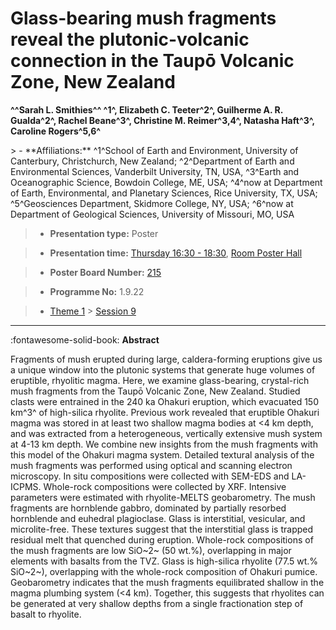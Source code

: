# Glass-bearing mush fragments reveal the plutonic-volcanic connection in the Taupō Volcanic Zone, New Zealand

**^^Sarah L. Smithies^^ ^1^, Elizabeth C. Teeter^2^, Guilherme A. R. Gualda^2^, Rachel Beane^3^, Christine M. Reimer^3,4^, Natasha Haft^3^, Caroline Rogers^5,6^**

<!-- more -->> - **Affiliations:** ^1^School of Earth and Environment, University of Canterbury, Christchurch, New Zealand; ^2^Department of Earth and Environmental Sciences, Vanderbilt University, TN, USA, ^3^Earth and Oceanographic Science, Bowdoin College, ME, USA; ^4^now at Department of Earth, Environmental, and Planetary Sciences, Rice University, TX, USA; ^5^Geosciences Department, Skidmore College, NY, USA; ^6^now at Department of Geological Sciences, University of Missouri, MO, USA

> - **Presentation type:** Poster

> - **Presentation time:** [Thursday 16:30 - 18:30](../sessions_comparison.md#__tabbed_3_6), [Room Poster Hall](../maps_venue.md#__tabbed_1_1)

> - **Poster Board Number:** [215](../map_poster_boards.md#thursday)

> - **Programme No:** 1.9.22

> - [Theme 1](../theme1.md) > [Session 9](../sessions/session-1-9.md)

--- 

:fontawesome-solid-book: **Abstract**

Fragments of mush erupted during large, caldera-forming eruptions give us a unique window into the plutonic systems that generate huge volumes of eruptible, rhyolitic magma. Here, we examine glass-bearing, crystal-rich mush fragments from the Taupō Volcanic Zone, New Zealand. Studied clasts were entrained in the 240 ka Ohakuri eruption, which evacuated 150 km^3^ of high-silica rhyolite. Previous work revealed that eruptible Ohakuri magma was stored in at least two shallow magma bodies at <4 km depth, and was extracted from a heterogeneous, vertically extensive mush system at 4-13 km depth. We combine new insights from the mush fragments with this model of the Ohakuri magma system.
Detailed textural analysis of the mush fragments was performed using optical and scanning electron microscopy. In situ compositions were collected with SEM-EDS and LA-ICPMS. Whole-rock compositions were collected by XRF. Intensive parameters were estimated with rhyolite-MELTS geobarometry.
The mush fragments are hornblende gabbro, dominated by partially resorbed hornblende and euhedral plagioclase. Glass is interstitial, vesicular, and microlite-free. These textures suggest that the interstitial glass is trapped residual melt that quenched during eruption. Whole-rock compositions of the mush fragments are low SiO~2~ (50 wt.%), overlapping in major elements with basalts from the TVZ. Glass is high-silica rhyolite (77.5 wt.% SiO~2~), overlapping with the whole-rock composition of Ohakuri pumice. Geobarometry indicates that the mush fragments equilibrated shallow in the magma plumbing system (<4 km). Together, this suggests that rhyolites can be generated at very shallow depths from a single fractionation step of basalt to rhyolite.

